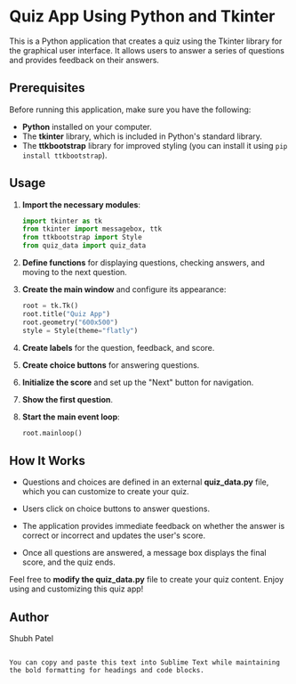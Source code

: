 # Quiz App Using Python and Tkinter

This is a Python application that creates a quiz using the Tkinter library for the graphical user interface. It allows users to answer a series of questions and provides feedback on their answers.

## Prerequisites

Before running this application, make sure you have the following:

- **Python** installed on your computer.
- The **tkinter** library, which is included in Python's standard library.
- The **ttkbootstrap** library for improved styling (you can install it using `pip install ttkbootstrap`).

## Usage

1. **Import the necessary modules**:

   ```python
   import tkinter as tk
   from tkinter import messagebox, ttk
   from ttkbootstrap import Style
   from quiz_data import quiz_data
   ```

2. **Define functions** for displaying questions, checking answers, and moving to the next question.

3. **Create the main window** and configure its appearance:

   ```python
   root = tk.Tk()
   root.title("Quiz App")
   root.geometry("600x500")
   style = Style(theme="flatly")
   ```

4. **Create labels** for the question, feedback, and score.

5. **Create choice buttons** for answering questions.

6. **Initialize the score** and set up the "Next" button for navigation.

7. **Show the first question**.

8. **Start the main event loop**:

   ```python
   root.mainloop()
   ```

## How It Works

- Questions and choices are defined in an external **quiz_data.py** file, which you can customize to create your quiz.

- Users click on choice buttons to answer questions.

- The application provides immediate feedback on whether the answer is correct or incorrect and updates the user's score.

- Once all questions are answered, a message box displays the final score, and the quiz ends.

Feel free to **modify the quiz_data.py** file to create your quiz content. Enjoy using and customizing this quiz app!

## Author

Shubh Patel
```

You can copy and paste this text into Sublime Text while maintaining the bold formatting for headings and code blocks.

